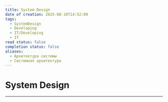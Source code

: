 ```yaml
---
title: System Design
date of creation: 2025-08-10T14:52:00
tags:
  - SystemDesign
  - Developing
  - IT/Developing
  - IT
read status: false
completion status: false
aliases:
  - Архитектура системы
  - Системная архитектура
---
```

# System Design
---
